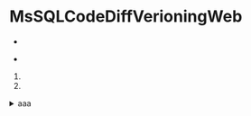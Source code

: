 # MsSQLCodeDiffVerioningWeb

*
-
1.
1.
<details><summary>aaa</summary>
* asdasd
* asdadsas
* asdasd


</details>
